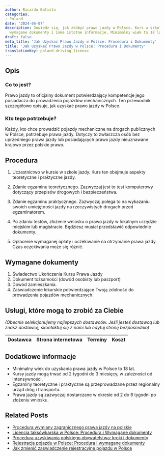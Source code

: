 ```yaml
---
author: Ricardo Batista
categories:
- Poland
date: '2024-06-07'
description: Dowiedz się, jak zdobyć prawo jazdy w Polsce. Kurs w szkole jazdy, egzaminy,
  wymagane dokumenty i inne istotne informacje. Minimalny wiek to 18 lat.
draft: false
meta_title: 'Jak Uzyskać Prawo Jazdy w Polsce: Procedura i Dokumenty'
title: 'Jak Uzyskać Prawo Jazdy w Polsce: Procedura i Dokumenty'
translationKey: poland-driving_license
---
```



## Opis
### Co to jest?

Prawo jazdy to oficjalny dokument potwierdzający kompetencje jego posiadacza do prowadzenia pojazdów mechanicznych. Ten przewodnik szczegółowo opisuje, jak uzyskać prawo jazdy w Polsce.

### Kto tego potrzebuje?

Każdy, kto chce prowadzić pojazdy mechaniczne na drogach publicznych w Polsce, potrzebuje prawa jazdy. Dotyczy to zwłaszcza osób bez uprzedniego prawa jazdy lub posiadających prawo jazdy nieuznawane krajowo przez polskie prawo.

## Procedura

1. Uczestnictwo w kursie w szkole jazdy. Kurs ten obejmuje aspekty teoretyczne i praktyczne jazdy.

2. Zdanie egzaminu teoretycznego. Zazwyczaj jest to test komputerowy dotyczący przepisów drogowych i bezpieczeństwa.

3. Zdanie egzaminu praktycznego. Zazwyczaj polega to na wykazaniu swoich umiejętności jazdy na rzeczywistych drogach przed egzaminatorem.

4. Po zdaniu testów, złożenie wniosku o prawo jazdy w lokalnym urzędzie miejskim lub magistracie. Będziesz musiał przedstawić odpowiednie dokumenty.

5. Opłacenie wymaganej opłaty i oczekiwanie na otrzymanie prawa jazdy. Czas oczekiwania może się różnić.

## Wymagane dokumenty

1. Świadectwo Ukończenia Kursu Prawa Jazdy
2. Dokument tożsamości (dowód osobisty lub paszport)
3. Dowód zamieszkania.
4. Zaświadczenie lekarskie potwierdzające Twoją zdolność do prowadzenia pojazdów mechanicznych.

## Usługi, które mogą to zrobić za Ciebie
_(Obecnie selekcjonujemy najlepszych dostawców. Jeśli jesteś dostawcą lub znasz dostawcę, skontaktuj się z nami lub edytuj stronę bezpośrednio)_

| Dostawca        |     Strona internetowa  |     Terminy     |       Koszt      |
| --------------- | --------------- |  :-------------: | :-------------: |

## Dodatkowe informacje

- Minimalny wiek do uzyskania prawa jazdy w Polsce to 18 lat.
- Kursy jazdy mogą trwać od 2 tygodni do 3 miesięcy, w zależności od intensywności.
- Egzaminy teoretyczne i praktyczne są przeprowadzane przez regionalny urząd dróg i transportu.
- Prawa jazdy są zazwyczaj dostarczane w okresie od 2 do 6 tygodni po złożeniu wniosku.


## Related Posts

- [Procedura wymiany zagranicznego prawa jazdy na polskie](https://tramitit.com/pl/guides/poland/wymiana_prawa_jazdy/)
- [Licencja taksówkarska w Polsce: Procedura i Wymagane dokumenty](https://tramitit.com/pl/guides/poland/licencja_taksowkarska/)
- [Procedura uzyskiwania polskiego obywatelstwa: kroki i dokumenty](https://tramitit.com/pl/guides/poland/wniosek_o_obywatelstwo/)
- [Rejestracja pojazdu w Polsce: Procedura i wymagane dokumenty](https://tramitit.com/pl/guides/poland/zarejestrowanie_pojazdu/)
- [Jak zmienić zaświadczenie rejestracyjne pojazdu w Polsce](https://tramitit.com/pl/guides/poland/zmiana_dowodu_rejestracyjnego/)
